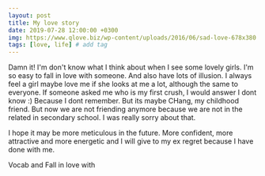 ```yaml
---
layout: post
title: My love story
date: 2019-07-28 12:00:00 +0300
img: https://www.qlove.biz/wp-content/uploads/2016/06/sad-love-678x380.jpg
tags: [love, life] # add tag
---
```


Damn it! I'm don't know what I think about when I see some lovely girls. I'm so easy to fall in love with someone. And also have lots of illusion. I always feel a girl maybe love me if she looks at me a lot, although the same to everyone. If someone asked me who is my first crush, I would answer I dont know :) Because I dont remember. But its maybe CHang, my childhood friend. But now we are not friending anymore because we are not in the related in secondary school. I was really sorry about that.

I hope it may be more meticulous in the future. More confident, more attractive and more energetic and I will give to my ex regret because I have done with me.

Vocab and 
Fall in love with

